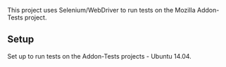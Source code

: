 This project uses Selenium/WebDriver to run tests on the Mozilla Addon-Tests project.

## Setup
Set up to run tests on the Addon-Tests projects - Ubuntu 14.04. 

